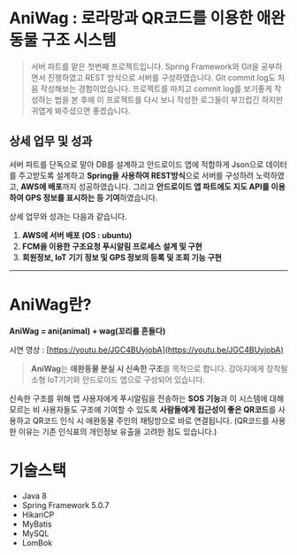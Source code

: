 # AniWag : 로라망과 QR코드를 이용한 애완동물 구조 시스템
> 서버 파트를 맡은 첫번째 프로젝트입니다. Spring Framework와 Git을 공부하면서 진행하였고 REST 방식으로 서버를 구성하였습니다. Git commit log도 처음 작성해보는 경험이었습니다. 프로젝트를 마치고 commit log를 보기좋게 작성하는 법을 본 후에 이 프로젝트를 다시 보니 작성한 로그들이 부끄럽긴 하지만 귀엽게 봐주셨으면 좋겠습니다.

## 상세 업무 및 성과

서버 파트를 단독으로 맡아 DB를 설계하고 안드로이드 앱에 적합하게 Json으로 데이터를 주고받도록 설계하고 **Spring을 사용하여 REST방식**으로 서버를 구성하려 노력하였고, **AWS에 배포**까지 성공하였습니다. 그리고 **안드로이드 앱 파트에도 지도 API를 이용하여 GPS 정보를 표시하는 등 기여**하였습니다.

상세 업무와 성과는 다음과 같습니다.

1. **AWS에 서버 배포 (OS : ubuntu)**
2. **FCM을 이용한 구조요청 푸시알림 프로세스 설계 및 구현**
3. **회원정보, IoT 기기 정보 및 GPS 정보의 등록 및 조회 기능 구현**

---

# AniWag란?

**AniWag = ani(animal) + wag(꼬리를 흔들다)**

시연 영상 : [https://youtu.be/JGC4BUyjobA](https://youtu.be/JGC4BUyjobA)

> **AniWag**는 **애완동물 분실 시 신속한 구조**를 목적으로 합니다. 
강아지에게 장착될 소형 IoT기기와 안드로이드 앱으로 구성되어 있습니다.

신속한 구조를 위해 앱 사용자에게 푸시알림을 전송하는 **SOS 기능**과 이 시스템에 대해 모르는 비 사용자들도 구조에 기여할 수 있도록 **사람들에게 접근성이 좋은 QR코드**를 사용하고 QR코드 인식 시 애완동물 주인의 채팅방으로 바로 연결됩니다. 
(QR코드를 사용한 이유는 기존 인식표의 개인정보 유출을 고려한 점도 있습니다.)

# 기술스택

- Java 8
- Spring Framework 5.0.7
- HikariCP
- MyBatis
- MySQL
- LomBok